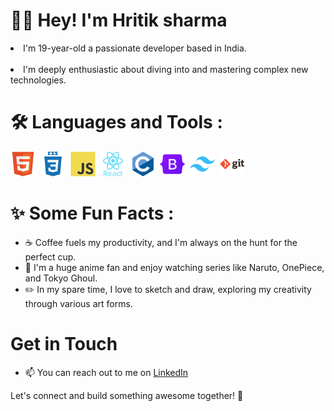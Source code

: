 # 👋🏻 Hey! I'm Hritik sharma

<li>I'm 19-year-old a passionate developer based in India. </li><br>
<li>I'm deeply enthusiastic about diving into and mastering complex new technologies.</li>

# :hammer_and_wrench: Languages and Tools :
<div>
    <img src="https://github.com/devicons/devicon/blob/master/icons/html5/html5-original.svg" title="HTML5" alt="HTML" width="40" height="40"/>&nbsp;
    <img src="https://github.com/devicons/devicon/blob/master/icons/css3/css3-plain-wordmark.svg"  title="CSS3" alt="CSS" width="40" height="40"/>&nbsp;
    <img src="https://github.com/devicons/devicon/blob/master/icons/javascript/javascript-original.svg" title="JavaScript" alt="JavaScript" width="40" height="40"/>&nbsp;
  <img src="https://github.com/devicons/devicon/blob/master/icons/react/react-original-wordmark.svg" title="React" alt="React" width="40" height="40"/>&nbsp;
   <img src="https://github.com/devicons/devicon/blob/master/icons/c/c-original.svg" title="C" **alt="Git" width="40" height="40"/>&nbsp;
  <img src="https://github.com/devicons/devicon/blob/master/icons/bootstrap/bootstrap-original.svg" title="BootStrap" **alt="Git" width="40" height="40"/>&nbsp;
   <img src="https://github.com/devicons/devicon/blob/master/icons/tailwindcss/tailwindcss-original.svg" title="TailWindcss" **alt="Git" width="40" height="40"/>&nbsp; 
  <img src="https://github.com/devicons/devicon/blob/master/icons/git/git-original-wordmark.svg" title="Git" **alt="Git" width="40" height="40"/>
</div>

# ✨ Some Fun Facts :
- ☕️ Coffee fuels my productivity, and I'm always on the hunt for the perfect cup.<br>
- 🌸 I'm a huge anime fan and enjoy watching series like Naruto, OnePiece, and Tokyo Ghoul.
- ✏️ In my spare time, I love to sketch and draw, exploring my creativity through various art forms.

# Get in Touch
- 📫 You can reach out to me on <a href='https://www.linkedin.com/in/hritik-sharma-b9979021b/'>LinkedIn</a>

Let's connect and build something awesome together! 🌟
